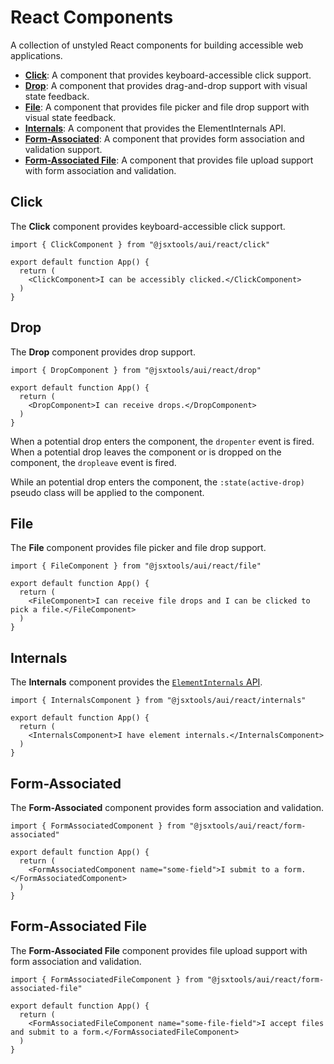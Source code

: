 # React Components

A collection of unstyled React components for building accessible web applications.

- **[Click](#click)**: A component that provides keyboard-accessible click support.
- **[Drop](#drop)**: A component that provides drag-and-drop support with visual state feedback.
- **[File](#file)**: A component that provides file picker and file drop support with visual state feedback.
- **[Internals](#internals)**: A component that provides the ElementInternals API.
- **[Form-Associated](#form-associated)**: A component that provides form association and validation support.
- **[Form-Associated File](#form-associated-file)**: A component that provides file upload support with form association and validation.

## Click

The **Click** component provides keyboard-accessible click support.

```tsx
import { ClickComponent } from "@jsxtools/aui/react/click"

export default function App() {
  return (
    <ClickComponent>I can be accessibly clicked.</ClickComponent>
  )
}
```

## Drop

The **Drop** component provides drop support.

```tsx
import { DropComponent } from "@jsxtools/aui/react/drop"

export default function App() {
  return (
    <DropComponent>I can receive drops.</DropComponent>
  )
}
```

When a potential drop enters the component, the `dropenter` event is fired. When a potential drop leaves the component or is dropped on the component, the `dropleave` event is fired.

While an potential drop enters the component, the `:state(active-drop)` pseudo class will be applied to the component.

## File

The **File** component provides file picker and file drop support.

```tsx
import { FileComponent } from "@jsxtools/aui/react/file"

export default function App() {
  return (
    <FileComponent>I can receive file drops and I can be clicked to pick a file.</FileComponent>
  )
}
```

## Internals

The **Internals** component provides the [`ElementInternals` API](https://developer.mozilla.org/en-US/docs/Web/API/ElementInternals).

```tsx
import { InternalsComponent } from "@jsxtools/aui/react/internals"

export default function App() {
  return (
    <InternalsComponent>I have element internals.</InternalsComponent>
  )
}
```

## Form-Associated

The **Form-Associated** component provides form association and validation.

```tsx
import { FormAssociatedComponent } from "@jsxtools/aui/react/form-associated"

export default function App() {
  return (
    <FormAssociatedComponent name="some-field">I submit to a form.</FormAssociatedComponent>
  )
}
```

## Form-Associated File

The **Form-Associated File** component provides file upload support with form association and validation.

```tsx
import { FormAssociatedFileComponent } from "@jsxtools/aui/react/form-associated-file"

export default function App() {
  return (
    <FormAssociatedFileComponent name="some-file-field">I accept files and submit to a form.</FormAssociatedFileComponent>
  )
}
```
